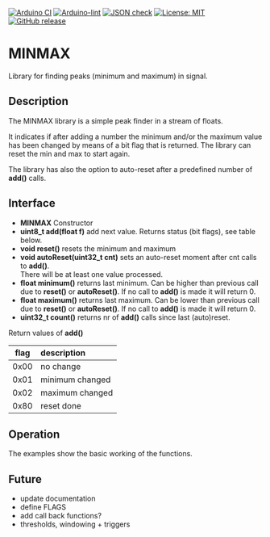 
[![Arduino CI](https://github.com/RobTillaart/MINMAX/workflows/Arduino%20CI/badge.svg)](https://github.com/marketplace/actions/arduino_ci)
[![Arduino-lint](https://github.com/RobTillaart/MINMAX/actions/workflows/arduino-lint.yml/badge.svg)](https://github.com/RobTillaart/MINMAX/actions/workflows/arduino-lint.yml)
[![JSON check](https://github.com/RobTillaart/MINMAX/actions/workflows/jsoncheck.yml/badge.svg)](https://github.com/RobTillaart/MINMAX/actions/workflows/jsoncheck.yml)
[![License: MIT](https://img.shields.io/badge/license-MIT-green.svg)](https://github.com/RobTillaart/MINMAX/blob/master/LICENSE)
[![GitHub release](https://img.shields.io/github/release/RobTillaart/MINMAX.svg?maxAge=3600)](https://github.com/RobTillaart/MINMAX/releases)

# MINMAX

Library for finding peaks (minimum and maximum) in signal.

## Description

The MINMAX library is a simple peak finder in a stream of floats. 

It indicates if after adding a number the minimum and/or the maximum value has been changed by means of a bit flag that is returned. The library can reset the min and max to start again. 

The library has also the option to auto-reset after a predefined number of **add()** calls.


## Interface

- **MINMAX** Constructor
- **uint8_t add(float f)** add next value. Returns status (bit flags), see table below.
- **void reset()** resets the minimum and maximum 
- **void autoReset(uint32_t cnt)** sets an auto-reset moment after cnt calls to **add()**.  
There will be at least one value processed.
- **float minimum()** returns last minimum. Can be higher than previous call due to **reset()** or **autoReset()**. If no call to **add()** is made it will return 0.
- **float maximum()** returns last maximum. Can be lower than previous call due to **reset()** or **autoReset()**.  If no call to **add()** is made it will return 0.
- **uint32_t count()** returns nr of **add()** calls since last (auto)reset.


Return values of **add()**

| flag | description     |
|:----:|:----------------|
| 0x00 | no change       |
| 0x01 | minimum changed |
| 0x02 | maximum changed |
| 0x80 | reset done      |


## Operation

The examples show the basic working of the functions.


## Future

- update documentation
- define FLAGS
- add call back functions?
- thresholds, windowing + triggers

